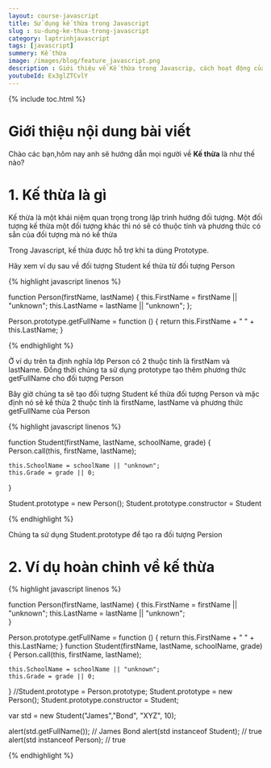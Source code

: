 ```yaml
---
layout: course-javascript
title: Sử dụng kế thừa trong Javascript  
slug : su-dung-ke-thua-trong-javascript
category: laptrinhjavascript
tags: [javascript]
summery: Kế thừa   
image: /images/blog/feature_javascript.png
description : Giới thiệu về Kế thừa trong Javascrip, cách hoạt động của Kế thừa trong Javascript
youtubeId: Ex3glZTCvlY
---
```


{% include toc.html %}

# **Giới thiệu nội dung bài viết**

Chào các bạn,hôm nay anh sẽ hướng dẫn mọi người về <b>Kế thừa</b> là như thế nào? 

# **1. Kế thừa là gì**

Kế thừa là một khái niệm quan trọng trong lập trình hướng đối tượng. Một đối tượng kế thừa một đối tượng khác thì nó sẽ có thuộc tính và phương thức có sẳn của đối tượng mà nó kế thừa

Trong Javascript, kế thừa được hỗ trợ khi ta dùng Prototype.

Hãy xem ví dụ sau về đối tượng Student kế thừa từ đối tượng Person

{% highlight javascript  linenos %}

function Person(firstName, lastName) {
    this.FirstName = firstName || "unknown";
    this.LastName = lastName || "unknown";
};

Person.prototype.getFullName = function () {
    return this.FirstName + " " + this.LastName;
}

{% endhighlight %}

Ở ví dụ trên ta định nghĩa lớp Person có 2 thuộc tính là firstNam và lastName. Đồng thời chúng ta sử dụng prototype tạo thêm phương thức getFullName cho đối tượng Person

Bây giờ chúng ta sẽ tạo đối tượng Student kế thừa đối tượng Person và mặc định nó sẽ kế thừa 2 thuộc tính là firstName, lastName và phương thức getFullName của Person

{% highlight javascript  linenos %}

function Student(firstName, lastName, schoolName, grade)
{
    Person.call(this, firstName, lastName);

    this.SchoolName = schoolName || "unknown";
    this.Grade = grade || 0;
}

Student.prototype = new Person();
Student.prototype.constructor = Student

{% endhighlight %}

Chúng ta sử dụng Student.prototype để tạo ra đối tượng Persion

# **2. Ví dụ hoàn chỉnh về kế thừa**

{% highlight javascript  linenos %}


function Person(firstName, lastName) {
    this.FirstName = firstName || "unknown";
    this.LastName = lastName || "unknown";            
}

Person.prototype.getFullName = function () {
    return this.FirstName + " " + this.LastName;
}
function Student(firstName, lastName, schoolName, grade)
{
    Person.call(this, firstName, lastName);

    this.SchoolName = schoolName || "unknown";
    this.Grade = grade || 0;
}
//Student.prototype = Person.prototype;
Student.prototype = new Person();
Student.prototype.constructor = Student;

var std = new Student("James","Bond", "XYZ", 10);
            
alert(std.getFullName()); // James Bond
alert(std instanceof Student); // true
alert(std instanceof Person); // true


{% endhighlight %}




